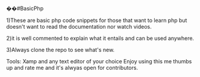 ��#BasicPhp

1)These are basic php code snippets for those that want to learn php but doesn't want to read the documentation nor watch videos.


2)it is well commented to explain what it entails and can be used anywhere.


3)Always clone the repo to see what's new.


  Tools: Xamp and any text editor of your choice
   Enjoy using this me thumbs up and rate me and it's alwyas open for contributors.
